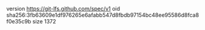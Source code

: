 version https://git-lfs.github.com/spec/v1
oid sha256:3fb63609e1df976265e6afabb547d8fbdb97154bc48ee95586d8fca8f0e35c9b
size 1372
